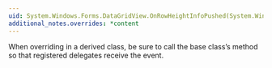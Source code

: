 ```yaml
---
uid: System.Windows.Forms.DataGridView.OnRowHeightInfoPushed(System.Windows.Forms.DataGridViewRowHeightInfoPushedEventArgs)
additional_notes.overrides: *content
---
```


<p>When overriding <xref href="System.Windows.Forms.DataGridView.OnRowHeightInfoPushed(System.Windows.Forms.DataGridViewRowHeightInfoPushedEventArgs)"></xref> in a derived class, be sure to call the base class’s <xref href="System.Windows.Forms.DataGridView.OnRowHeightInfoPushed(System.Windows.Forms.DataGridViewRowHeightInfoPushedEventArgs)"></xref> method so that registered delegates receive the event.</p>


